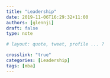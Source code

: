 ```yaml
---
title: "Leadership"
date: 2019-11-06T16:29:32+11:00
authors: [glennji]
draft: false
type: note

# layout: quote, tweet, profile ... ?

crosslink: "true"
categories: [Leadership]
tags: [mba]
---
```




